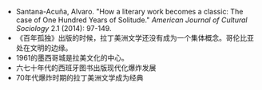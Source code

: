 - Santana-Acuña, Alvaro. "How a literary work becomes a classic: The case of One Hundred Years of Solitude." _American Journal of Cultural Sociology_ 2.1 (2014): 97-149.
- 《百年孤独》出版的时候，拉丁美洲文学还没有成为一个集体概念。哥伦比亚处在文明的边缘。
- 1961的墨西哥城是拉美文化的中心。
- 六七十年代的西班牙图书出版现代化爆炸发展
- 70年代爆炸时期的拉丁美洲文学成为经典